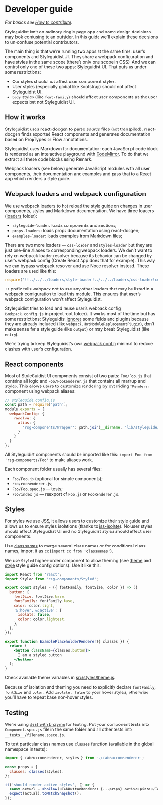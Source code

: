 # Developer guide

*For basics see [How to contribute](https://github.com/styleguidist/react-styleguidist/blob/master/Contributing.md).*

Styleguidist isn’t an ordinary single page app and some design decisions may look confusing to an outsider. In this guide we'll explain these decisions to un-confuse potential contributors. 

The main thing is that we’re running two apps at the same time: user’s components and Styleguidist UI. They share a webpack configuration and have styles in the same scope (there’s only one scope in CSS). And we can control only one of these two apps: Styleguidist UI. That puts us under some restrictions:

* Our styles should not affect user component styles.
* User styles (especially global like Bootstrap) should not affect Styleguidist UI.
* `body` styles (like `font-family`) should affect user components as the user expects but not Styleguidist UI.

## How it works
Styleguidist uses [react-docgen](https://github.com/reactjs/react-docgen) to parse *source* files (not transpiled). react-docgen finds exported React components and generates documentation based on PropTypes or Flow annotations.

Styleguidist uses Markdown for documentation: each JavaScript code block is rendered as an interactive playground with [CodeMirror](http://codemirror.net/). To do that we extract all these code blocks using [Remark](http://remark.js.org/).

Webpack loaders (see below) generate JavaScript modules with all user components, their documentation and examples and pass that to a React app which renders a style guide.

## Webpack loaders and webpack configuration
We use webpack loaders to hot reload the style guide on changes in user components, styles and Markdown documentation. We have three loaders ([loaders](https://github.com/styleguidist/react-styleguidist/tree/master/loaders) folder):

* `styleguide-loader`: loads components and sections;
* `props-loaders`: loads props documentation using react-docgen;
* `examples-loader`: loads examples from Markdown files;

There are two more loaders — `css-loader` and `styles-loader` but they are just one-line aliases to corresponding webpack loaders. We don’t want to rely on webpack loader resolver because its behavior can be changed by user’s webpack config (Create React App does that for example). This way we can bypass webpack resolver and use Node resolver instead. These loaders are used like this:

```js
require('!!../../../loaders/style-loader!../../../loaders/css-loader!codemirror/lib/codemirror.css');
```

`!!` prefix tells webpack not to use any other loaders that may be listed in a webpack configuration to load this module. This ensures that user’s webpack configuration won’t affect Styleguidist.

Styleguidist tries to load and reuse user’s webpack config (`webpack.config.js` in project root folder). It works most of the time but has some restrictions: Styleguidist [ignores](https://github.com/styleguidist/react-styleguidist/blob/master/scripts/utils/mergeWebpackConfig.js) some fields and plugins because they are already included (like `webpack.HotModuleReplacementPlugin`), don’t make sense for a style guide (like `output`) or may break Styleguidist (like `entry`).

We’re trying to keep Styleguidist’s own [webpack config](https://github.com/styleguidist/react-styleguidist/blob/master/scripts/make-webpack-config.js) minimal to reduce clashes with user’s configuration.

## React components
Most of StyleGuidist UI components consist of two parts: `Foo/Foo.js` that contains all logic and `Foo/FooRenderer.js` that contains all markup and styles. This allows users to customize rendering by overriding `*Renderer` component using webpack aliases:

```js
// styleguide.config.js
const path = require('path');
module.exports = {
  webpackConfig: {
    resolve: {
      alias: {
        'rsg-components/Wrapper': path.join(__dirname, 'lib/styleguide/Wrapper')
      }
    }
  }
};
```

All Styleguidist components should be imported like this: `import Foo from 'rsg-components/Foo'` to make aliases work.

Each component folder usually has several files:

* `Foo/Foo.js`  (optional for simple components);
* `Foo/FooRenderer.js`;
* `Foo/Foo.spec.js` — tests;
* `Foo/index.js` — reexport of `Foo.js` or `FooRenderer.js`.

## Styles
For styles we use [JSS](http://cssinjs.org/), it allows users to customize their style guide and allows us to ensure styles isolations (thanks to [jss-isolate](http://cssinjs.org/jss-isolate/)). No user styles should affect Styleguidist UI and no Styleguidist styles should affect user components.

Use [classnames](https://github.com/JedWatson/classnames) to merge several class names or for conditional class names, import it as `cx` (`import cx from 'classnames'`).

We use `Styled` higher-order component to allow theming (see [theme](https://react-styleguidist.js.org/docs/configuration.html#theme) and [style](https://react-styleguidist.js.org/docs/configuration.html#style) style guide config options). Use it like this:

```jsx
import React from 'react';
import Styled from 'rsg-components/Styled';

export const styles = ({ fontFamily, fontSize, color }) => ({
  button: {
    fontSize: fontSize.base,
    fontFamily: fontFamily.base,
    color: color.light,
    '&:hover, &:active': {
      isolate: false,
      color: color.lightest,
    },
  },
});

export function ExamplePlaceholderRenderer({ classes }) {
  return (
    <button className={classes.button}>
      I am a styled button
    </button>
  );
}
```

Check available theme variables in [src/styles/theme.js](https://github.com/styleguidist/react-styleguidist/blob/master/src/styles/theme.js).

Because of isolation and theming you need to explicitly declare `fontFamily`, `fontSize` and `color`. Add `isolate: false` to your hover styles, otherwise you’ll have to repeat base non-hover styles.

## Testing
We’re using [Jest with Enzyme](http://blog.sapegin.me/all/react-jest) for testing. Put your component tests into `Component.spec.js` file in the same folder and all other tests into `__tests__/filename.spece.js`.

To test particular class names use `classes` function (available in the global namespace in tests):

```js
import { TabButtonRenderer, styles } from './TabButtonRenderer';

const props = {
  classes: classes(styles),
};

it('should render active styles', () => {
  const actual = shallow(<TabButtonRenderer {...props} active>pizza</TabButtonRenderer>);
  expect(actual).toMatchSnapshot();
});
```
